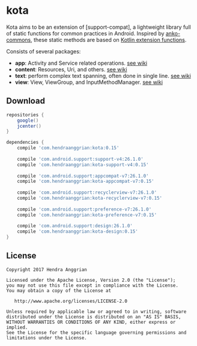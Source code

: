 kota
====
Kota aims to be an extension of [support-compat], a lightweight library full of static functions for common practices in Android.
Inspired by [anko-commons], these static methods are based on [Kotlin extension functions].

Consists of several packages:
* **app**: Activity and Service related operations. [see wiki][app]
* **content**: Resources, Uri, and others. [see wiki][content]
* **text**: perform complex text spanning, often done in single line. [see wiki][text]
* **view**: View, ViewGroup, and InputMethodManager. [see wiki][view]

Download
--------
```gradle
repositories {
    google()
    jcenter()
}

dependencies {
    compile 'com.hendraanggrian:kota:0.15'
    
    compile 'com.android.support:support-v4:26.1.0'
    compile 'com.hendraanggrian:kota-support-v4:0.15'
    
    compile 'com.android.support:appcompat-v7:26.1.0'
    compile 'com.hendraanggrian:kota-appcompat-v7:0.15'
    
    compile 'com.android.support:recyclerview-v7:26.1.0'
    compile 'com.hendraanggrian:kota-recyclerview-v7:0.15'
    
    compile 'com.android.support:preference-v7:26.1.0'
    compile 'com.hendraanggrian:kota-preference-v7:0.15'
    
    compile 'com.android.support:design:26.1.0'
    compile 'com.hendraanggrian:kota-design:0.15'
}
```

License
-------
    Copyright 2017 Hendra Anggrian

    Licensed under the Apache License, Version 2.0 (the "License");
    you may not use this file except in compliance with the License.
    You may obtain a copy of the License at

       http://www.apache.org/licenses/LICENSE-2.0

    Unless required by applicable law or agreed to in writing, software
    distributed under the License is distributed on an "AS IS" BASIS,
    WITHOUT WARRANTIES OR CONDITIONS OF ANY KIND, either express or implied.
    See the License for the specific language governing permissions and
    limitations under the License.

[Kotlin extension functions]: https://kotlinlang.org/docs/reference/extensions.html
[anko-commons]: https://github.com/Kotlin/anko
[app]: https://github.com/HendraAnggrian/kota/wiki/PackageApp
[content]: https://github.com/HendraAnggrian/kota/wiki/PackageContent
[text]: https://github.com/HendraAnggrian/kota/wiki/PackageText
[view]: https://github.com/HendraAnggrian/kota/wiki/PackageView